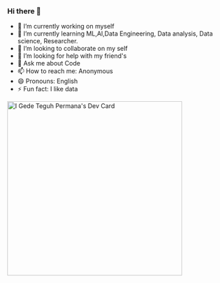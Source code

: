 ### Hi there 👋
- 🔭 I’m currently working on myself
- 🌱 I’m currently learning ML,AI,Data Engineering, Data analysis, Data science, Researcher. 
- 👯 I’m looking to collaborate on my self
- 🤔 I’m looking for help with my friend's
- 💬 Ask me about Code
- 📫 How to reach me: Anonymous
- 😄 Pronouns: English
- ⚡ Fun fact: I like data

<a href="https://app.daily.dev/teguhpermana666"><img src="https://api.daily.dev/devcards/60f48d7f835d441ebd2b10a4af404d08.png?r=sn7" width="400" alt="I Gede Teguh Permana's Dev Card"/></a>
